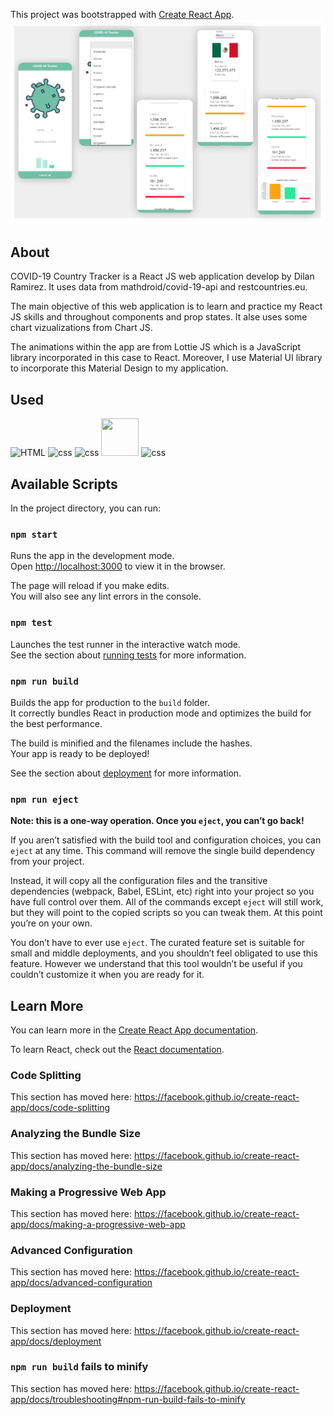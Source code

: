 This project was bootstrapped with [Create React App](https://github.com/facebook/create-react-app).
![HTML](https://github.com/DilanRamirez/COVID-19-Country-Tracker/blob/main/COVID-10-Country.png)


## About
COVID-19 Country Tracker is a React JS web application develop by Dilan Ramirez. It uses data from mathdroid/covid-19-api and restcountries.eu.

The main objective of this web application is to learn and practice my React JS skills and throughout components and prop states. It alse uses some chart vizualizations from Chart JS.

The animations within the app are from Lottie JS which is a JavaScript library incorporated in this case to React. Moreover, I use Material UI library to incorporate this Material Design to my application.

## Used
![HTML](https://img.icons8.com/color/48/000000/html-5.png)
![css](https://img.icons8.com/ultraviolet/48/000000/css.png)
![css](https://img.icons8.com/color/48/000000/bootstrap.png)
<img src="https://material-ui.com/static/logo.png" width="60" height="60">
![css](https://img.icons8.com/color/48/000000/react-native.png)

## Available Scripts

In the project directory, you can run:

### `npm start`

Runs the app in the development mode.<br />
Open [http://localhost:3000](http://localhost:3000) to view it in the browser.

The page will reload if you make edits.<br />
You will also see any lint errors in the console.

### `npm test`

Launches the test runner in the interactive watch mode.<br />
See the section about [running tests](https://facebook.github.io/create-react-app/docs/running-tests) for more information.

### `npm run build`

Builds the app for production to the `build` folder.<br />
It correctly bundles React in production mode and optimizes the build for the best performance.

The build is minified and the filenames include the hashes.<br />
Your app is ready to be deployed!

See the section about [deployment](https://facebook.github.io/create-react-app/docs/deployment) for more information.

### `npm run eject`

**Note: this is a one-way operation. Once you `eject`, you can’t go back!**

If you aren’t satisfied with the build tool and configuration choices, you can `eject` at any time. This command will remove the single build dependency from your project.

Instead, it will copy all the configuration files and the transitive dependencies (webpack, Babel, ESLint, etc) right into your project so you have full control over them. All of the commands except `eject` will still work, but they will point to the copied scripts so you can tweak them. At this point you’re on your own.

You don’t have to ever use `eject`. The curated feature set is suitable for small and middle deployments, and you shouldn’t feel obligated to use this feature. However we understand that this tool wouldn’t be useful if you couldn’t customize it when you are ready for it.

## Learn More

You can learn more in the [Create React App documentation](https://facebook.github.io/create-react-app/docs/getting-started).

To learn React, check out the [React documentation](https://reactjs.org/).

### Code Splitting

This section has moved here: https://facebook.github.io/create-react-app/docs/code-splitting

### Analyzing the Bundle Size

This section has moved here: https://facebook.github.io/create-react-app/docs/analyzing-the-bundle-size

### Making a Progressive Web App

This section has moved here: https://facebook.github.io/create-react-app/docs/making-a-progressive-web-app

### Advanced Configuration

This section has moved here: https://facebook.github.io/create-react-app/docs/advanced-configuration

### Deployment

This section has moved here: https://facebook.github.io/create-react-app/docs/deployment

### `npm run build` fails to minify

This section has moved here: https://facebook.github.io/create-react-app/docs/troubleshooting#npm-run-build-fails-to-minify

